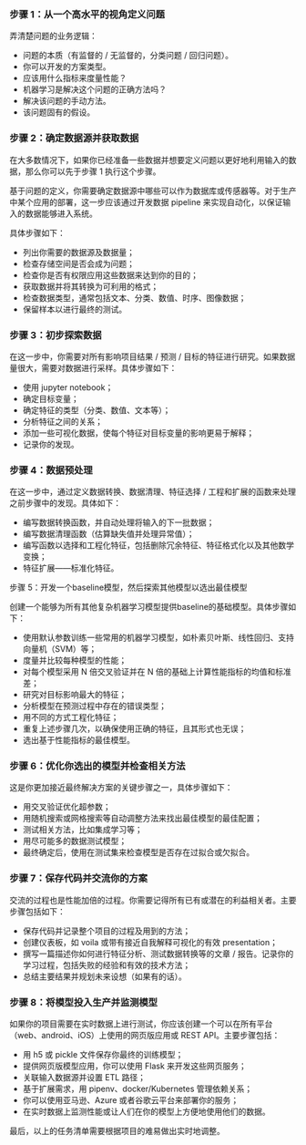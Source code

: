 ### 步骤 1：从一个高水平的视角定义问题

弄清楚问题的业务逻辑：

* 问题的本质（有监督的 / 无监督的，分类问题 / 回归问题）。
* 你可以开发的方案类型。
* 应该用什么指标来度量性能？
* 机器学习是解决这个问题的正确方法吗？
* 解决该问题的手动方法。
* 该问题固有的假设。

### 步骤 2：确定数据源并获取数据

在大多数情况下，如果你已经准备一些数据并想要定义问题以更好地利用输入的数据，那么你可以先于步骤 1 执行这个步骤。

基于问题的定义，你需要确定数据源中哪些可以作为数据库或传感器等。对于生产中某个应用的部署，这一步应该通过开发数据 pipeline 来实现自动化，以保证输入的数据能够进入系统。

具体步骤如下：

* 列出你需要的数据源及数据量；
* 检查存储空间是否会成为问题；
* 检查你是否有权限应用这些数据来达到你的目的；
* 获取数据并将其转换为可利用的格式；
* 检查数据类型，通常包括文本、分类、数值、时序、图像数据；
* 保留样本以进行最终的测试。

### 步骤 3：初步探索数据

在这一步中，你需要对所有影响项目结果 / 预测 / 目标的特征进行研究。如果数据量很大，需要对数据进行采样。具体步骤如下：

* 使用 jupyter notebook；
* 确定目标变量；
* 确定特征的类型（分类、数值、文本等）；
* 分析特征之间的关系；
* 添加一些可视化数据，使每个特征对目标变量的影响更易于解释；
* 记录你的发现。

### 步骤 4：数据预处理

在这一步中，通过定义数据转换、数据清理、特征选择 / 工程和扩展的函数来处理之前步骤中的发现。具体如下：

* 编写数据转换函数，并自动处理将输入的下一批数据；
* 编写数据清理函数（估算缺失值并处理异常值）；
* 编写函数以选择和工程化特征，包括删除冗余特征、特征格式化以及其他数学变换；
* 特征扩展——标准化特征。

步骤 5：开发一个baseline模型，然后探索其他模型以选出最佳模型

创建一个能够为所有其他复杂机器学习模型提供baseline的基础模型。具体步骤如下：

* 使用默认参数训练一些常用的机器学习模型，如朴素贝叶斯、线性回归、支持向量机（SVM）等；
* 度量并比较每种模型的性能；
* 对每个模型采用 N 倍交叉验证并在 N 倍的基础上计算性能指标的均值和标准差；
* 研究对目标影响最大的特征；
* 分析模型在预测过程中存在的错误类型；
* 用不同的方式工程化特征；
* 重复上述步骤几次，以确保使用正确的特征，且其形式也无误；
* 选出基于性能指标的最佳模型。

### 步骤 6：优化你选出的模型并检查相关方法

这是你更加接近最终解决方案的关键步骤之一，具体步骤如下：

* 用交叉验证优化超参数；
* 用随机搜索或网格搜索等自动调整方法来找出最佳模型的最佳配置；
* 测试相关方法，比如集成学习等；
* 用尽可能多的数据测试模型；
* 最终确定后，使用在测试集来检查模型是否存在过拟合或欠拟合。

### 步骤 7：保存代码并交流你的方案

交流的过程也是性能加倍的过程。你需要记得所有已有或潜在的利益相关者。主要步骤包括如下：

* 保存代码并记录整个项目的过程及用到的方法；
* 创建仪表板，如 voila 或带有接近自我解释可视化的有效 presentation；
* 撰写一篇描述你如何进行特征分析、测试数据转换等的文章 / 报告。记录你的学习过程，包括失败的经验和有效的技术方法；
* 总结主要结果并规划未来设想（如果有的话）。

### 步骤 8：将模型投入生产并监测模型

如果你的项目需要在实时数据上进行测试，你应该创建一个可以在所有平台（web、android、iOS）上使用的网页版应用或 REST API。主要步骤包括：

* 用 h5 或 pickle 文件保存你最终的训练模型；
* 提供网页版模型应用，你可以使用 Flask 来开发这些网页服务；
* 关联输入数据源并设置 ETL 路径；
* 基于扩展需求，用 pipenv、docker/Kubernetes 管理依赖关系；
* 你可以使用亚马逊、Azure 或者谷歌云平台来部署你的服务；
* 在实时数据上监测性能或让人们在你的模型上方便地使用他们的数据。

最后，以上的任务清单需要根据项目的难易做出实时地调整。
